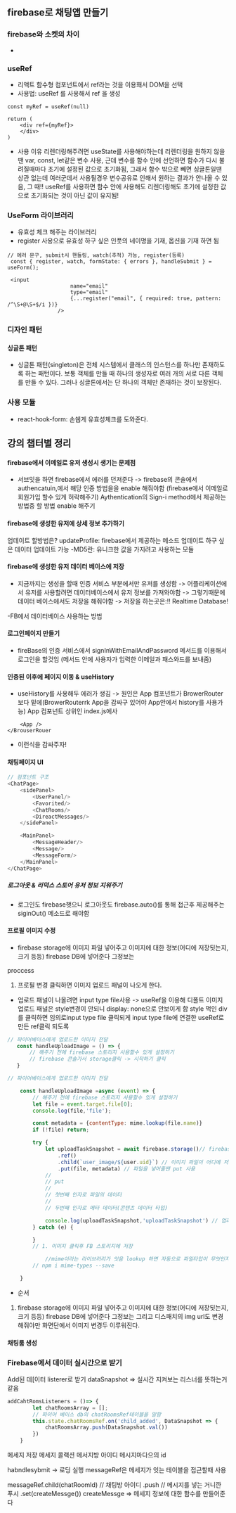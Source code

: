 ## firebase로 채팅앱 만들기

### firebase와 소켓의 차이
- 

### useRef
- 리액트 함수형 컴포넌트에서 ref라는 것을 이용홰서 DOM을 선택
- 사용법: useRef 를 사용해서 ref 을 생성
```
const myRef = useRef(null)

return (
    <div ref={myRef}>
    </div>
) 
```
- 사용 이유
리렌더링해주려면 useState를 사용해야하는데 리렌더링을 원하지 않을땐 var, const, let같은 변수 사용, 근데 변수를 함수 안에 선언하면 함수가 다시 불려질때마다 초기에 설정된 값으로 초기화됨, 그래서 함수 밖으로 빼면 싱글톤일땐 상관 없는데 여러군데서 사용될경우 변수공유로 인해서 원하는 결과가 안나올 수 있음, 그 때!! useRef를 사용하면 함수 안에 사용해도 리렌더링해도 초기에 설정한 값으로 초기화되는 것이 아닌 값이 유지됨!
### UseForm 라이브러리
- 유효성 체크 해주는 라이브러리
- register 사용으로 유효성 하구 싶은 인풋의 네이명을 기재, 옵션을 기재 하면 됨
```
// 에러 문구, submit시 핸들링, watch(추적) 가능, register(등록)
 const { register, watch, formState: { errors }, handleSubmit } = useForm();
```
```
 <input
                    name="email"
                    type="email"
                    {...register("email", { required: true, pattern: /^\S+@\S+$/i })}
                />
```
### 디자인 패턴
#### 싱글톤 패턴
- 싱글톤 패턴(singleton)은 전체 시스템에서 클래스의 인스턴스를 하나만 존재하도록 하는 패턴이다. 보통 객체를 만들 때 하나의 생성자로 여러 개의 서로 다른 객체를 만들 수 있다. 그러나 싱글톤에서는 단 하나의 객체만 존재하는 것이 보장된다.
### 사용 모듈
- react-hook-form: 손쉡게 유효성체크를 도와준다.


## 강의 챕터별 정리
#### firebase에서 이메일로 유저 생성시 생기는 문제점
- 서브밋을 하면 firebase에서 에러를 던져준다 -> firebase의 콘솔에서 authencatuin,에서 해당 인증 방법을을 enable 해줘야함
(firebase에서 이메일로 회원가입 할수 있게 허락해주기)
Aythentication의 Sign-i method에서 제공하는 방법중 할 방법 enable 해주기

#### firebase에 생성한 유저에 상세 정보 추가하기
업데이트 할방법은?
updateProfile: firebase에서 제공하는 메소드 업데이트 하구 싶은 데이터 업데이트 가능
-MD5란: 유니크한 값을 가지려고 사용하는 모듈

#### firebase에 생성한 유저 데이터 베이스에 저장
- 지금까지는 생성을 할때 인증 서비스 부분에서만 유저를 생성함 ->
어플리케이션에서 유저를 사용할려면 데이터베이스에서 유저 정보를 가져와야함 ->
그렇기때문에 데이터 베이스에서도 저장을 해줘야함 ->
저장을 하는곳은:!!
Realtime Database!

-FB에서 데이터베이스 사용하는 방법

#### 로그인페이지 만들기
- fireBase의 인증 서비스에서 
signInWithEmailAndPassword 메서드를 이용해서 로그인을 할것임 (메서드 안에 사용자가 입력한 이메일과 패스와드를  보내줌)

####  인증된 이후에 페이지 이동 & useHistory
- useHistory를 사용해두 에러가 생김 -> 원인은 
App 컴포넌트가 BrowerRouter보다 밑에(BrowerRouterrk App을 감싸구 있어야 App안에서 history를 사용가능)
App 컴포넌트 상위인 index.js에사
```<BrouserRouer>
    <App />
</BrouserRouer
```  
- 이런식을 감싸주자!  

#### 채팅페이지 UI
```javascript
// 컴포넌트 구조
<ChatPage>
    <sidePanel>
        <UserPanel/>
        <Favorited/>
        <ChatRooms/>
        <DireactMessages/>
    </sidePanel>

    <MainPanel>
        <MessageHeader/>
        <Message/>
        <MessageForm/>
    </MainPanel>
</ChatPage>
```

##### 로그아웃 & 리덕스 스토어 유저 정보 지워주기
- 로그인도 firebase햇으니 로그아웃도 firebase.auto()를 통해 접근후 제공해주는 siginOut() 메소드로 해야함

#### 프로필 이미지 수정
- firebase storage에 이미지 파일 넣어주고 이미지에 대한 정보(어디에 저장됫는지, 크기 등등)
firebase DB에 넣어준다 그정보는

proccess
1. 프로필 변경 클릭하면 이미지 업로드 패널이 나오게 한다.
 - 업로드 패널이 나올려면 input type file사용 -> 
 useRef을 이용해 디폴트 이미지 업로드 패널은 style변경이 안되니 
 display: none으로 안보이게 함
 style 먹인 div를 클릭하면 임의로input type file 클릭되게 
 input type file에 연결한 useRef로 만든 ref클릭 되도록  
 
 ```javascript
// 파이어베이스에게 업로드한 이미지 전달
    const handleUploadImage = () => {
        // 해주기 전에 firebase 스토리지 사용할수 있게 설정하기
        // firebase 콘솔가서 storage클릭 -> 시작하기 클릭 
    }

```

```javascript
// 파이어베이스에게 업로드한 이미지 전달

    const handleUploadImage =async (event) => {
        // 해주기 전에 firebase 스토리지 사용할수 있게 설정하기
        let file = event.target.file[0];
        console.log(file,'file');

        const metadata = {contentType: mime.lookup(file.name)}
        if (!file) return;

        try {
            let uploadTaskSnapshot = await firebase.storage()// firebase 스토리지에 접근
                .ref()
                .child(`user_image/${user.uid}`) // 이미지 파일이 어디에 저장이 되는지 정해주는거임
                .put(file, metadata) // 파일을 넣어줄땐 put 사용
            //
            // put
            //
            // 첫번째 인자로 파일의 데이터
            //
            // 두번째 인자로 메타 데이터(콘텐츠 데이터 타입)

            console.log(uploadTaskSnapshot,'uploadTaskSnapshot') // 업러드가 잘되면 response 가 옴
        } catch (e) {

        }
        // 1. 이미지 클릭후 FB 스토리지에 저장

            //mime이라는 라이브러리가 잇음 lookup 하면 자동으로 파일타입이 무엇인지 리턴해줌
        // npm i mime-types --save

    }
````

- 순서
1. firebase storage에 이미지 파일 넣어주고 이미지에 대한 정보(어디에 저장됫는지, 크기 등등)
   firebase DB에 넣어준다 그정보는
   그리고 디스패치의 img url도 변경해줘야만 화면단에서 이미지 변경두 이루워진다.
   

####  채팅룸 생성



### Firebase에서 데이터 실시간으로 받기
Add된 데[이터 listerer로 받기
dataSnapshot => 실시간 지켜보는 리스너를 뜻하는거 같음

```javascript
addCahtRomsListeners = ()=> {
        let chatRoomsArray = [];
        // 파이어 베이스 db의 chatRoomsRef테이블을 말함
        this.state.chatRoomsRef.on('child_added', DataSnapshot => {
            chatRoomsArray.push(DataSnapshot.val())
        })
    }

```
 
 메세지 저장
 메세지 콜랙션
 메서지방 아이디
 메시지마다으의 id
 
 habndlesybmit -> 로딩 실행
 messageRef은 메세지가 잇는 테이블을 접근할때 사용
 
 messageRef.child(chatRoomId) // 채팅방 아이디
 .push // 메시지를 넣는 거니깐 푸시
 .set(createMessge())
 createMessge => 메세지 정보에 대한 함수를 만들어준다
 